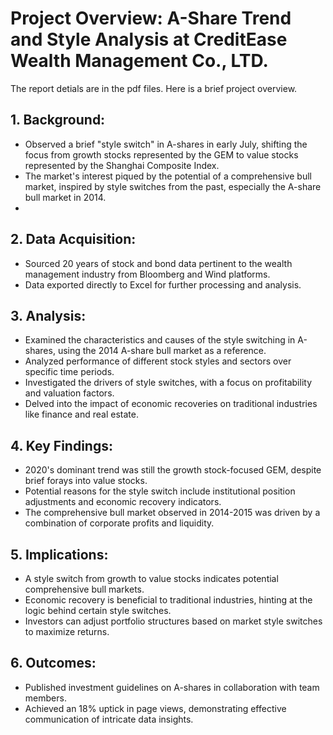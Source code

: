 # Project Overview: A-Share Trend and Style Analysis at CreditEase Wealth Management Co., LTD.
The report detials are in the pdf files. Here is a brief project overview.

## 1. Background:
- Observed a brief "style switch" in A-shares in early July, shifting the focus from growth stocks represented by the GEM to value stocks represented by the Shanghai Composite Index.
- The market's interest piqued by the potential of a comprehensive bull market, inspired by style switches from the past, especially the A-share bull market in 2014.
- 
## 2. Data Acquisition:
- Sourced 20 years of stock and bond data pertinent to the wealth management industry from Bloomberg and Wind platforms.
- Data exported directly to Excel for further processing and analysis.
  
## 3. Analysis:
- Examined the characteristics and causes of the style switching in A-shares, using the 2014 A-share bull market as a reference.
- Analyzed performance of different stock styles and sectors over specific time periods.
- Investigated the drivers of style switches, with a focus on profitability and valuation factors.
- Delved into the impact of economic recoveries on traditional industries like finance and real estate.
  
## 4. Key Findings:
- 2020's dominant trend was still the growth stock-focused GEM, despite brief forays into value stocks.
- Potential reasons for the style switch include institutional position adjustments and economic recovery indicators.
- The comprehensive bull market observed in 2014-2015 was driven by a combination of corporate profits and liquidity.
  
## 5. Implications:
- A style switch from growth to value stocks indicates potential comprehensive bull markets.
- Economic recovery is beneficial to traditional industries, hinting at the logic behind certain style switches.
- Investors can adjust portfolio structures based on market style switches to maximize returns.
  
## 6. Outcomes:
- Published investment guidelines on A-shares in collaboration with team members.
- Achieved an 18% uptick in page views, demonstrating effective communication of intricate data insights.
